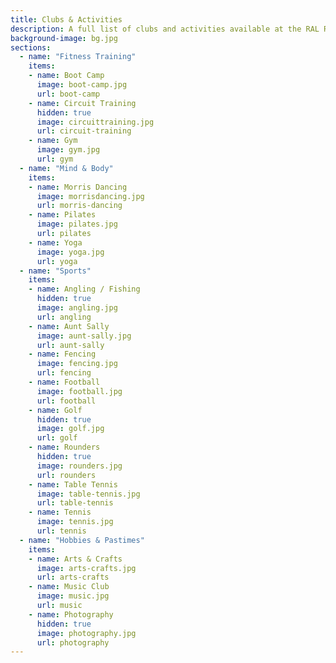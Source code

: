 ```yaml
---
title: Clubs & Activities
description: A full list of clubs and activities available at the RAL RecSoc.  Please note that, due to various events over the 2021/2022 period, not all clubs are currently up and running. However, please feel free to express your interest to the nominated club representatives.
background-image: bg.jpg
sections:
  - name: "Fitness Training"
    items:
    - name: Boot Camp
      image: boot-camp.jpg
      url: boot-camp
    - name: Circuit Training
      hidden: true
      image: circuittraining.jpg
      url: circuit-training
    - name: Gym
      image: gym.jpg
      url: gym
  - name: "Mind & Body"
    items:
    - name: Morris Dancing
      image: morrisdancing.jpg
      url: morris-dancing
    - name: Pilates
      image: pilates.jpg
      url: pilates
    - name: Yoga
      image: yoga.jpg
      url: yoga
  - name: "Sports"
    items:
    - name: Angling / Fishing
      hidden: true
      image: angling.jpg
      url: angling
    - name: Aunt Sally
      image: aunt-sally.jpg
      url: aunt-sally
    - name: Fencing
      image: fencing.jpg
      url: fencing
    - name: Football
      image: football.jpg
      url: football
    - name: Golf
      hidden: true
      image: golf.jpg
      url: golf
    - name: Rounders
      hidden: true
      image: rounders.jpg
      url: rounders
    - name: Table Tennis
      image: table-tennis.jpg
      url: table-tennis
    - name: Tennis
      image: tennis.jpg
      url: tennis
  - name: "Hobbies & Pastimes"
    items:
    - name: Arts & Crafts
      image: arts-crafts.jpg
      url: arts-crafts
    - name: Music Club
      image: music.jpg
      url: music
    - name: Photography
      hidden: true
      image: photography.jpg
      url: photography
---
```

